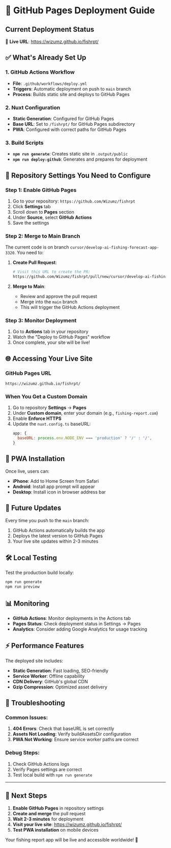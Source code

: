 # 🚀 GitHub Pages Deployment Guide

## Current Deployment Status

🔗 **Live URL**: https://wizumz.github.io/fishrpt/

## ✅ What's Already Set Up

### 1. GitHub Actions Workflow
- **File**: `.github/workflows/deploy.yml`
- **Triggers**: Automatic deployment on push to `main` branch
- **Process**: Builds static site and deploys to GitHub Pages

### 2. Nuxt Configuration
- **Static Generation**: Configured for GitHub Pages
- **Base URL**: Set to `/fishrpt/` for GitHub Pages subdirectory
- **PWA**: Configured with correct paths for GitHub Pages

### 3. Build Scripts
- **`npm run generate`**: Creates static site in `.output/public`
- **`npm run deploy:github`**: Generates and prepares for deployment

## 🔧 Repository Settings You Need to Configure

### Step 1: Enable GitHub Pages
1. Go to your repository: `https://github.com/Wizumz/fishrpt`
2. Click **Settings** tab
3. Scroll down to **Pages** section
4. Under **Source**, select **GitHub Actions**
5. Save the settings

### Step 2: Merge to Main Branch
The current code is on branch `cursor/develop-ai-fishing-forecast-app-3320`. You need to:

1. **Create Pull Request**:
   ```bash
   # Visit this URL to create the PR:
   https://github.com/Wizumz/fishrpt/pull/new/cursor/develop-ai-fishing-forecast-app-3320
   ```

2. **Merge to Main**:
   - Review and approve the pull request
   - Merge into the `main` branch
   - This will trigger the GitHub Actions deployment

### Step 3: Monitor Deployment
1. Go to **Actions** tab in your repository
2. Watch the "Deploy to GitHub Pages" workflow
3. Once complete, your site will be live!

## 🌐 Accessing Your Live Site

### GitHub Pages URL
```
https://wizumz.github.io/fishrpt/
```

### When You Get a Custom Domain
1. Go to repository **Settings** → **Pages**
2. Under **Custom domain**, enter your domain (e.g., `fishing-report.com`)
3. Enable **Enforce HTTPS**
4. Update the `nuxt.config.ts` baseURL:
   ```javascript
   app: {
     baseURL: process.env.NODE_ENV === 'production' ? '/' : '/',
   }
   ```

## 📱 PWA Installation
Once live, users can:
- **iPhone**: Add to Home Screen from Safari
- **Android**: Install app prompt will appear
- **Desktop**: Install icon in browser address bar

## 🔄 Future Updates
Every time you push to the `main` branch:
1. GitHub Actions automatically builds the app
2. Deploys the latest version to GitHub Pages
3. Your live site updates within 2-3 minutes

## 🛠️ Local Testing
Test the production build locally:
```bash
npm run generate
npm run preview
```

## 📊 Monitoring
- **GitHub Actions**: Monitor deployments in the Actions tab
- **Pages Status**: Check deployment status in Settings → Pages
- **Analytics**: Consider adding Google Analytics for usage tracking

## ⚡ Performance Features
The deployed site includes:
- **Static Generation**: Fast loading, SEO-friendly
- **Service Worker**: Offline capability
- **CDN Delivery**: GitHub's global CDN
- **Gzip Compression**: Optimized asset delivery

## 🔧 Troubleshooting

### Common Issues:
1. **404 Errors**: Check that baseURL is set correctly
2. **Assets Not Loading**: Verify buildAssetsDir configuration
3. **PWA Not Working**: Ensure service worker paths are correct

### Debug Steps:
1. Check GitHub Actions logs
2. Verify Pages settings are correct
3. Test local build with `npm run generate`

---

## 🎯 Next Steps

1. **Enable GitHub Pages** in repository settings
2. **Create and merge** the pull request
3. **Wait 2-3 minutes** for deployment
4. **Visit your live site**: https://wizumz.github.io/fishrpt/
5. **Test PWA installation** on mobile devices

Your fishing report app will be live and accessible worldwide! 🎣
